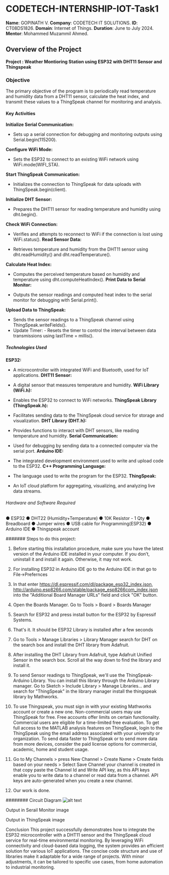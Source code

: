  # CODETECH-INTERNSHIP-IOT-Task1

**Name**: GOPINATH V.
**Company**: CODETECH IT SOLUTIONS.
**ID**: CT08DS1826.
**Domain**: Internet of Things.
**Duration**: June to July 2024.
**Mentor**: Mohammed Muzammil Ahmed.

## Overview of the Project
**Project : Weather Montioring Station using ESP32 with DHT11 Sensor and Thingspeak**
### Objective
The primary objective of the program is to periodically read temperature and humidity data from a DHT11 sensor, calculate the heat index, and transmit these values to a ThingSpeak channel for monitoring and analysis.

#### Key Activities
**Initialize Serial Communication:**

- Sets up a serial connection for debugging and monitoring outputs using Serial.begin(115200).

**Configure WiFi Mode:**

- Sets the ESP32 to connect to an existing WiFi network using WiFi.mode(WIFI_STA).

**Start ThingSpeak Communication:**

- Initializes the connection to ThingSpeak for data uploads with ThingSpeak.begin(client).

**Initialize DHT Sensor:**

- Prepares the DHT11 sensor for reading temperature and humidity using dht.begin().

**Check WiFi Connection:**

- Verifies and attempts to reconnect to WiFi if the connection is lost using WiFi.status().
**Read Sensor Data:**

- Retrieves temperature and humidity from the DHT11 sensor using dht.readHumidity() and dht.readTemperature().

**Calculate Heat Index:**

- Computes the perceived temperature based on humidity and temperature using dht.computeHeatIndex().
**Print Data to Serial Monitor:**

- Outputs the sensor readings and computed heat index to the serial monitor for debugging with Serial.print().

**Upload Data to ThingSpeak:**

- Sends the sensor readings to a ThingSpeak channel using ThingSpeak.writeFields().
- Update Timer: - Resets the timer to control the interval between data transmissions using lastTime = millis().

##### Technologies Used
**ESP32:**

- A microcontroller with integrated WiFi and Bluetooth, used for IoT applications.
**DHT11 Sensor:**

- A digital sensor that measures temperature and humidity.
**WiFi Library (WiFi.h):**

- Enables the ESP32 to connect to WiFi networks.
**ThingSpeak Library (ThingSpeak.h):**

- Facilitates sending data to the ThingSpeak cloud service for storage and visualization.
**DHT Library (DHT.h):**

- Provides functions to interact with DHT sensors, like reading temperature and humidity.
**Serial Communication:**

- Used for debugging by sending data to a connected computer via the serial port.
**Arduino IDE:**

- The integrated development environment used to write and upload code to the ESP32.
**C++ Programming Language:**

- The language used to write the program for the ESP32.
**ThingSpeak:**

- An IoT cloud platform for aggregating, visualizing, and analyzing live data streams.
###### Hardware and Software Required
● ESP32
● DHT22 (Humidity+Temperature)
● 10K Resistor - 1 Qty
● Breadboard
● Jumper wires
● USB cable for Programming(ESP32)
● Arduino IDE
● Thingspeak account

####### Steps to do this project:
1. Before starting this installation procedure, make sure you have the latest version of the Arduino IDE installed in your computer. If you don’t, uninstall it and install it again. Otherwise, it may not work.

2. For installing ESP32 in Arduino IDE go to the Arduino IDE in that go to File->Prefernces

3. In that enter https://dl.espressif.com/dl/package_esp32_index.json, http://arduino.esp8266.com/stable/package_esp8266com_index.json into the "Additional Board Manager URLs" field and click "OK" button.

4. Open the Boards Manager. Go to Tools > Board > Boards Manager

5. Search for ESP32 and press install button for the ESP32 by Espressif Systems.

6. That's it. It should be ESP32 Library is installed after a few seconds

7. Go to Tools > Manage Libraries > Library Manager search for DHT on the search box and install the DHT library from Adafruit.

8. After installing the DHT Library from Adafruit, type Adafruit Unified Sensor in the search box. Scroll all the way down to find the library and install it.

9. To send Sensor readings to ThingSpeak, we'll use the ThingSpeak-Arduino Library. You can install this library through the Arduino Library manager. Go to Sketch > Include Library > Manage Libraries... and search for "ThingSpeak" in the library manager install the thingspeak library by Mathworks.

10. To use Thingspeak, you must sign in with your existing Mathworks account or create a new one. Non-commercial users may use ThingSpeak for free. Free accounts offer limits on certain functionality. Commercial users are eligible for a time-limited free evaluation. To get full access to the MATLAB analysis features on ThingSpeak, login to the ThingSpeak using the email address associated with your university or organization. To send data faster to ThingSpeak or to send more data from more devices, consider the paid license options for commercial, academic, home and student usage.

11. Go to My Channels > press New Channel > Create Name > Create fields based on your needs > Select Save Channel your channel is created in that copy paste the Channel Id and Write API key, as this API keys enable you to write data to a channel or read data from a channel. API keys are auto-generated when you create a new channel.

12. Our work is done.

 ######## Circuit Diagram
![alt text](https://private-user-images.githubusercontent.com/167459628/346424176-31074f9d-4207-41e2-9e1e-be4cc3a4eb41.png?jwt=eyJhbGciOiJIUzI1NiIsInR5cCI6IkpXVCJ9.eyJpc3MiOiJnaXRodWIuY29tIiwiYXVkIjoicmF3LmdpdGh1YnVzZXJjb250ZW50LmNvbSIsImtleSI6ImtleTUiLCJleHAiOjE3MjA0OTU0MzYsIm5iZiI6MTcyMDQ5NTEzNiwicGF0aCI6Ii8xNjc0NTk2MjgvMzQ2NDI0MTc2LTMxMDc0ZjlkLTQyMDctNDFlMi05ZTFlLWJlNGNjM2E0ZWI0MS5wbmc_WC1BbXotQWxnb3JpdGhtPUFXUzQtSE1BQy1TSEEyNTYmWC1BbXotQ3JlZGVudGlhbD1BS0lBVkNPRFlMU0E1M1BRSzRaQSUyRjIwMjQwNzA5JTJGdXMtZWFzdC0xJTJGczMlMkZhd3M0X3JlcXVlc3QmWC1BbXotRGF0ZT0yMDI0MDcwOVQwMzE4NTZaJlgtQW16LUV4cGlyZXM9MzAwJlgtQW16LVNpZ25hdHVyZT02MTYxNDk1YzViMWE1NmU5M2IyNDk1MjA4MzlhODljYjYwNDMwNThlMDQ2NWIwNmYzNzcxMmU0N2FkNTlkM2M0JlgtQW16LVNpZ25lZEhlYWRlcnM9aG9zdCZhY3Rvcl9pZD0wJmtleV9pZD0wJnJlcG9faWQ9MCJ9.beehC1bm07vRQAiPhVo_OsC5A0B5YVuXo7kkeEyZWKw)

Output in Serail Monitor
image

Output in ThingSpeak
image

Conclusion
This project successfully demonstrates how to integrate the ESP32 microcontroller with a DHT11 sensor and the ThingSpeak cloud service for real-time environmental monitoring. By leveraging WiFi connectivity and cloud-based data logging, the system provides an efficient solution for various IoT applications. The concise code structure and use of libraries make it adaptable for a wide range of projects. With minor adjustments, it can be tailored to specific use cases, from home automation to industrial monitoring.
